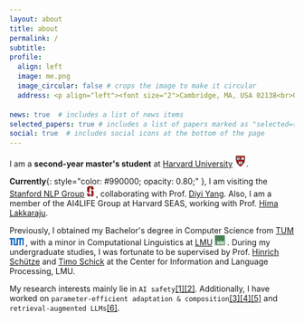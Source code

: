 ```yaml
---
layout: about
title: about
permalink: /
subtitle:
profile:
  align: left
  image: me.png
  image_circular: false # crops the image to make it circular
  address: <p align="left"><font size="2">Cambridge, MA, USA 02138<br>Graduate School of Arts and Sciences, Harvard University</font></p>

news: true  # includes a list of news items
selected_papers: true # includes a list of papers marked as "selected={true}"
social: true  # includes social icons at the bottom of the page
--- 
```

I am a **second-year master's student** at [Harvard University](https://www.harvard.edu/) <img src="assets/img/h.png" alt="h" height="20px">.

<!-- **Currently**{: style="color: #990000; opacity: 0.80;" }, I am visiting the [Social and Language Technologies (SALT) lab](https://cs.stanford.edu/~diyiy/group.html), -->
**Currently**{: style="color: #990000; opacity: 0.80;" }, I am visiting the 
	[Stanford NLP Group](https://nlp.stanford.edu/) <img src="assets/img/Stanford.png" alt="s" height="19px"> , collaborating with Prof.
	[Diyi Yang](https://cs.stanford.edu/~diyiy/index.html).
Also, I am a member of the 
	AI4LIFE Group at 
	Harvard SEAS, working with Prof. 
	[Hima Lakkaraju](https://himalakkaraju.github.io/).

<!-- **„Die Luft der Freiheit weht.“** -->
<!-- **„Der Mensch denkt, Gott lenkt.“** -->
Previously, I obtained my Bachelor's degree in Computer Science from 
	[TUM](https://www.tum.de/en/) <img src="assets/img/TUM.png" alt="tum" height="13px"> , with a minor in Computational Linguistics at 
	[LMU](https://www.lmu.de/en/) <img src="assets/img/LMU.jpeg" alt="lmu" height="18px"> . During my undergraduate studies, I was fortunate to be supervised by Prof. 
	[Hinrich Schütze](https://scholar.google.com/citations?user=qIL9dWUAAAAJ&hl=en) and [Timo Schick](https://scholar.google.de/citations?user=k8CKy5UAAAAJ&hl=en)
	at the Center for Information and Language Processing, LMU.

My research interests mainly lie in `AI safety`<a href="https://arxiv.org/abs/2311.09630">[1]</a><a href="https://arxiv.org/abs/2310.14607">[2]</a>. Additionally, I have worked on `parameter-efficient adaptation & composition`<a href="https://arxiv.org/abs/2305.13406">[3]</a><a href="https://arxiv.org/abs/2311.00915">[4]</a><a href="https://arxiv.org/abs/2302.14413">[5]</a>  and `retrieval-augmented LLMs`<a href="https://arxiv.org/abs/2202.06133">[6]</a>.
